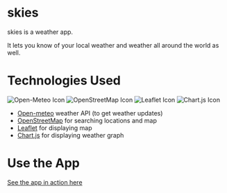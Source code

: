 # skies
skies is a weather app.

It lets you know of your local weather and weather all around the world as well.

# Technologies Used
![Open-Meteo Icon](https://avatars.githubusercontent.com/u/86407831) ![OpenStreetMap Icon](https://avatars.githubusercontent.com/u/261431) ![Leaflet Icon](https://camo.githubusercontent.com/efe5825f7b954f1bdfea52541875c2d3c05da61c645a59d4b08c03e1ff6fbc4c/68747470733a2f2f7261776769742e636f6d2f4c6561666c65742f4c6561666c65742f6d61696e2f7372632f696d616765732f6c6f676f2e737667) ![Chart.js Icon](https://camo.githubusercontent.com/9be0208aa516b4d1976412d27e9f73d851ea253f8ee005a0b600939f841bba8b/68747470733a2f2f7777772e63686172746a732e6f72672f6d656469612f6c6f676f2d7469746c652e737667) 
- [Open-meteo](https://github.com/open-meteo/open-meteo) weather API (to get weather updates)
- [OpenStreetMap](https://github.com/openstreetmap/) for searching locations and map
- [Leaflet](https://github.com/Leaflet/Leaflet) for displaying map
- [Chart.js](https://github.com/chartjs/Chart.js) for displaying weather graph

# Use the App
[See the app in action here](https://anuragsingh6.github.io/skies)